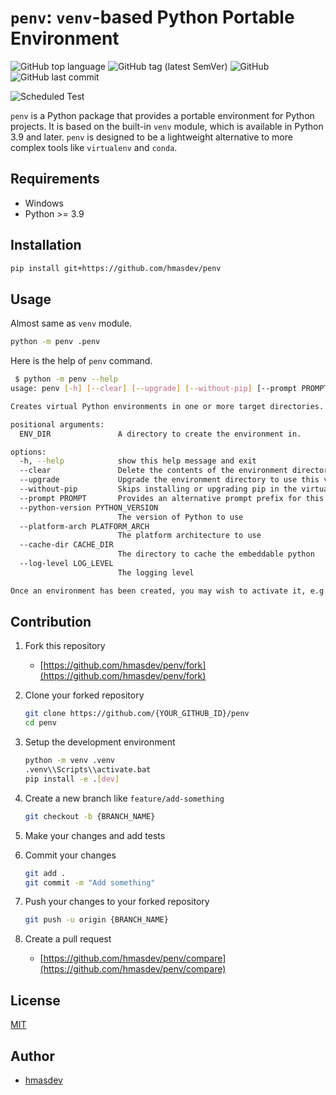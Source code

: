 # `penv`: `venv`-based Python Portable Environment

![GitHub top language](https://img.shields.io/github/languages/top/hmasdev/penv)
![GitHub tag (latest SemVer)](https://img.shields.io/github/v/tag/hmasdev/penv?sort=semver)
![GitHub](https://img.shields.io/github/license/hmasdev/penv)
![GitHub last commit](https://img.shields.io/github/last-commit/hmasdev/penv)

![Scheduled Test](https://github.com/hmasdev/penv/actions/workflows/tests-on-schedule.yaml/badge.svg)

`penv` is a Python package that provides a portable environment for Python projects.
It is based on the built-in `venv` module, which is available in Python 3.9 and later.
`penv` is designed to be a lightweight alternative to more complex tools like `virtualenv` and `conda`.

## Requirements

- Windows
- Python >= 3.9

## Installation

```bash
pip install git+https://github.com/hmasdev/penv
```

## Usage

Almost same as `venv` module.

```bash
python -m penv .penv
```

Here is the help of `penv` command.

```bash
 $ python -m penv --help
usage: penv [-h] [--clear] [--upgrade] [--without-pip] [--prompt PROMPT] [--python-version PYTHON_VERSION] [--platform-arch PLATFORM_ARCH] [--cache-dir CACHE_DIR] [--log-level LOG_LEVEL] ENV_DIR [ENV_DIR ...]

Creates virtual Python environments in one or more target directories.

positional arguments:
  ENV_DIR               A directory to create the environment in.

options:
  -h, --help            show this help message and exit
  --clear               Delete the contents of the environment directory if it already exists, before environment creation.
  --upgrade             Upgrade the environment directory to use this version of Python, assuming Python has been upgraded in-place.
  --without-pip         Skips installing or upgrading pip in the virtual environment (pip is bootstrapped by default)
  --prompt PROMPT       Provides an alternative prompt prefix for this environment.
  --python-version PYTHON_VERSION
                        The version of Python to use
  --platform-arch PLATFORM_ARCH
                        The platform architecture to use
  --cache-dir CACHE_DIR
                        The directory to cache the embeddable python
  --log-level LOG_LEVEL
                        The logging level

Once an environment has been created, you may wish to activate it, e.g. by sourcing an activate script in its bin directory.
```

## Contribution

1. Fork this repository
   - [https://github.com/hmasdev/penv/fork](https://github.com/hmasdev/penv/fork)

2. Clone your forked repository

   ```bash
   git clone https://github.com/{YOUR_GITHUB_ID}/penv
   cd penv
   ```

3. Setup the development environment

   ```bash
   python -m venv .venv
   .venv\\Scripts\\activate.bat
   pip install -e .[dev]
   ```

4. Create a new branch like `feature/add-something`

   ```bash
   git checkout -b {BRANCH_NAME}
   ```

5. Make your changes and add tests

6. Commit your changes

   ```bash
   git add .
   git commit -m "Add something"
   ```

7. Push your changes to your forked repository

   ```bash
   git push -u origin {BRANCH_NAME}
   ```

8. Create a pull request
   - [https://github.com/hmasdev/penv/compare](https://github.com/hmasdev/penv/compare)

## License

[MIT](./LICENSE)

## Author

- [hmasdev](https://github.com/hmasdev)
